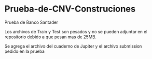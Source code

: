 # Prueba-de-CNV-Construciones
Prueba de Banco Santader

Los archivos de Train y Test son pesados y no se pueden adjuntar en el repositorio debido a que pesan mas de 25MB.

Se agrega el archivo del cuaderno de Jupiter y el archivo submission pedido en la prueba
